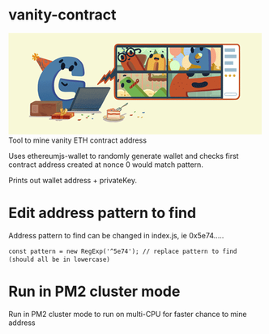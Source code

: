 # vanity-contract
![](https://github.com/nondejus/vanity-contract/blob/master/googles-22nd-birthday-6753651837108550.2-lac.gif)
Tool to mine vanity ETH contract address

Uses ethereumjs-wallet to randomly generate wallet and checks first contract address created at nonce 0 would match pattern.

Prints out wallet address + privateKey.

# Edit address pattern to find

Address pattern to find can be changed in index.js, ie 0x5e74.....

```
const pattern = new RegExp('^5e74'); // replace pattern to find (should all be in lowercase)
```

# Run in PM2 cluster mode

Run in PM2 cluster mode to run on multi-CPU for faster chance to mine address

